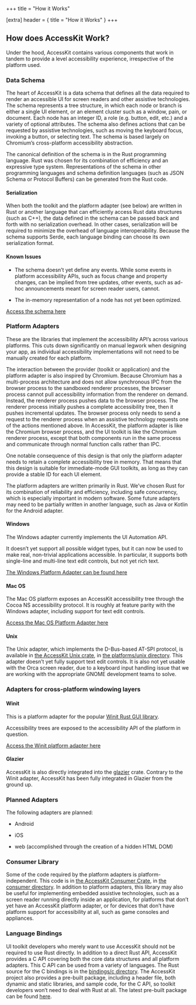 +++
title = "How it Works"

[extra]
header = { title = "How it Works" }
+++

## How does AccessKit Work?

Under the hood, AccessKit contains various components that work in tandem to provide a level accessibility experience, irrespective of the platform used.

### Data Schema

The heart of AccessKit is a data schema that defines all the data required to render an accessible UI for screen readers and other assistive technologies. The schema represents a tree structure, in which each node or branch is either a single UI element, or an element cluster such as a window, pain, or document. Each node has an integer ID, a role (e.g. button, edit, etc.) and a variety of optional attributes. The schema also defines actions that can be requested by assistive technologies, such as moving the keyboard focus, invoking a button, or selecting text. The schema is based largely on Chromium’s cross-platform accessibility abstraction.

The canonical definition of the schema is in the Rust programming language. Rust was chosen for its combination of efficiency and an expressive type system. Representations of the schema in other programming languages and schema definition languages (such as JSON Schema or Protocol Buffers) can be generated from the Rust code.

#### Serialization

When both the toolkit and the platform adapter (see below) are written in Rust or another language that can efficiently access Rust data structures (such as C++), the data defined in the schema can be passed back and forth with no serialization overhead. In other cases, serialization will be required to minimize the overhead of language interoperability. Because the schema supports Serde, each language binding can choose its own serialization format.

#### Known Issues

- The schema doesn’t yet define any events. While some events in platform accessibility APIs, such as focus change and property changes, can be implied from tree updates, other events, such as ad-hoc announcements meant for screen reader users, cannot.

- The in-memory representation of a node has not yet been optimized.

[Access the schema here](https://github.com/AccessKit/accesskit/tree/main/common)

### Platform Adapters

These are the libraries that implement the accessibility API’s across various platforms. This cuts down significantly on manual legwork when designing your app, as individual accessibility implementations will not need to be manually created for each platform.

The interaction between the provider (toolkit or application) and the platform adapter is also inspired by Chromium. Because Chromium has a multi-process architecture and does not allow synchronous IPC from the browser process to the sandboxed renderer processes, the browser process cannot pull accessibility information from the renderer on demand. Instead, the renderer process pushes data to the browser process. The renderer process initially pushes a complete accessibility tree, then it pushes incremental updates. The browser process only needs to send a request to the renderer process when an assistive technology requests one of the actions mentioned above. In AccessKit, the platform adapter is like the Chromium browser process, and the UI toolkit is like the Chromium renderer process, except that both components run in the same process and communicate through normal function calls rather than IPC.

One notable consequence of this design is that only the platform adapter needs to retain a complete accessibility tree in memory. That means that this design is suitable for immediate-mode GUI toolkits, as long as they can provide a stable ID for each UI element.

The platform adapters are written primarily in Rust. We’ve chosen Rust for its combination of reliability and efficiency, including safe concurrency, which is especially important in modern software. Some future adapters may need to be partially written in another language, such as Java or Kotlin for the Android adapter.

#### Windows

The Windows adapter currently implements the UI Automation API.

It doesn’t yet support all possible widget types, but it can now be used to make real, non-trivial applications accessible. In particular, it supports both single-line and multi-line text edit controls, but not yet rich text.

[The Windows Platform Adapter can be found here](https://github.com/AccessKit/accesskit/tree/main/platforms/windows)

#### Mac OS

The Mac OS platform exposes an AccessKit accessibility tree through the Cocoa NS accessibility protocol. It is roughly at feature parity with the Windows adapter, including support for text edit controls.

[Access the Mac OS Platform Adapter here](https://github.com/AccessKit/accesskit/tree/main/platforms/macos)

#### Unix

The Unix adapter, which implements the D-Bus-based AT-SPI protocol, is available in [the AccessKit Unix crate](https://crates.io/crates/accesskit_unix), in [the platforms/unix directory](https://github.com/AccessKit/accesskit/tree/main/platforms/unix). This adapter doesn’t yet fully support text edit controls. It is also not yet usable with the Orca screen reader, due to a keyboard input handling issue that we are working with the appropriate GNOME development teams to solve.

### Adapters for cross-platform windowing layers

#### Winit

This is a platform adapter for the popular [Winit Rust GUI library](https://lib.rs/crates/winit).

Accessibility trees are exposed to the accessibility API of the platform in question.

[Access the Winit platform adapter here](https://github.com/AccessKit/accesskit/tree/main/platforms/winit)

#### Glazier

AccessKit is also directly integrated into the [glazier](https://github.com/linebender/glazier) crate. Contrary to the Winit adapter, AccessKit has been fully integrated in Glazier from the ground up.

### Planned Adapters

The following adapters are planned:

- Android

- iOS

- web (accomplished through the creation of a hidden HTML DOM)

### Consumer Library

Some of the code required by the platform adapters is platform-independent. This code is in [the AccessKit Consumer Crate](https://crates.io/crates/accesskit_consumer), in [the consumer directory](https://github.com/AccessKit/accesskit/tree/main/consumer). In addition to platform adapters, this library may also be useful for implementing embedded assistive technologies, such as a screen reader running directly inside an application, for platforms that don’t yet have an AccessKit platform adapter, or for devices that don’t have platform support for accessibility at all, such as game consoles and appliances.

### Language Bindings

UI toolkit developers who merely want to use AccessKit should not be required to use Rust directly. In addition to a direct Rust API, AccessKit provides a C API covering both the core data structures and all platform adapters. This C API can be used from a variety of languages. The Rust source for the C bindings is in the [bindings/c directory](https://github.com/AccessKit/accesskit/tree/main/bindings/c). The AccessKit project also provides a pre-built package, including a header file, both dynamic and static libraries, and sample code, for the C API, so toolkit developers won’t need to deal with Rust at all. The latest pre-built package can be found [here](https://github.com/AccessKit/accesskit-c/releases).
